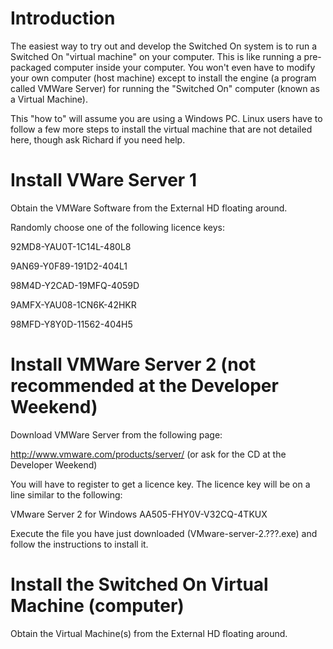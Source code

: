 # Introduction #
The easiest way to try out and develop the Switched On system is to run a Switched On "virtual machine" on your computer.  This is like running a pre-packaged computer inside your computer.  You won't even have to modify your own computer (host machine) except to install the engine (a program called VMWare Server) for running the "Switched On" computer (known as a Virtual Machine).

This "how to" will assume you are using a Windows PC.  Linux users have to follow a few more steps to install the virtual machine that are not detailed here, though ask Richard if you need help.


# Install VWare Server 1 #

Obtain the VMWare Software from the External HD floating around.

Randomly choose one of the following licence keys:

92MD8-YAU0T-1C14L-480L8

9AN69-Y0F89-191D2-404L1

98M4D-Y2CAD-19MFQ-4059D

9AMFX-YAU08-1CN6K-42HKR

98MFD-Y8Y0D-11562-404H5



# Install VMWare Server 2 (not recommended at the Developer Weekend) #
Download VMWare Server from the following page:

http://www.vmware.com/products/server/
(or ask for the CD at the Developer Weekend)

You will have to register to get a licence key.  The licence key will be on a line similar to the following:

VMware Server 2 for Windows 	AA505-FHY0V-V32CQ-4TKUX


Execute the file you have just downloaded (VMware-server-2.???.exe) and follow the instructions to install it.


# Install the Switched On Virtual Machine (computer) #

Obtain the Virtual Machine(s) from the External HD floating around.